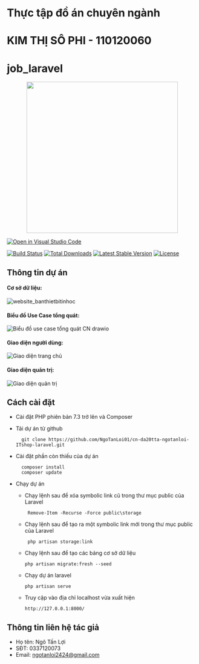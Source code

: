 # Thực tập đồ án chuyên ngành 
# KIM THỊ SÔ PHI - 110120060
# job_laravel
<p align="center"><a href="https://laravel.com" target="_blank"><img src="https://raw.githubusercontent.com/laravel/art/master/logo-lockup/5%20SVG/2%20CMYK/1%20Full%20Color/laravel-logolockup-cmyk-red.svg" width="400"></a></p>

[![Open in Visual Studio Code](https://img.shields.io/static/v1?logo=visualstudiocode&label=&message=Open%20in%20Visual%20Studio%20Code&labelColor=2c2c32&color=007acc&logoColor=007acc)](https://open.vscode.dev/microsoft/Web-Dev-For-Beginners)

<p align="center">
  
<a href="https://travis-ci.org/laravel/framework"><img src="https://travis-ci.org/laravel/framework.svg" alt="Build Status"></a>
<a href="https://packagist.org/packages/laravel/framework"><img src="https://poser.pugx.org/laravel/framework/d/total.svg" alt="Total Downloads"></a>
<a href="https://packagist.org/packages/laravel/framework"><img src="https://poser.pugx.org/laravel/framework/v/stable.svg" alt="Latest Stable Version"></a>
<a href="https://packagist.org/packages/laravel/framework"><img src="https://poser.pugx.org/laravel/framework/license.svg" alt="License"></a>
</p>

## Thông tin dự án
#### Cơ sở dữ liệu:
![website_banthietbitinhoc](https://github.com/NgoTanLoi01/cn-da20tta-ngotanloi-ITshop-laravel/assets/112923143/d5019207-967d-4203-a981-b62cab6083ca)

#### Biểu đồ Use Case tổng quát:
![Biểu đồ use case tổng quát CN drawio](https://github.com/NgoTanLoi01/cn-da20tta-ngotanloi-ITshop-laravel/assets/112923143/84d6deb8-e636-48f7-ba2d-9769d1afb652)

#### Giao diện người dùng:
  
![Giao diện trang chủ](https://github.com/NgoTanLoi01/cn-da20tta-ngotanloi-ITshop-laravel/assets/112923143/9345588e-7731-4162-8404-4d5225b23fc7)

#### Giao diện quản trị:

![Giao diện quản trị](https://github.com/NgoTanLoi01/cn-da20tta-ngotanloi-ITshop-laravel/assets/112923143/01a1ce32-832b-4895-aa75-fe4e798cd937)



## Cách cài đặt 
  - Cài đặt PHP phiên bản 7.3 trở lên và Composer
  - Tải dự án từ github

          git clone https://github.com/NgoTanLoi01/cn-da20tta-ngotanloi-ITshop-laravel.git
  - Cài đặt phần còn thiếu của dự án

          composer install
          composer update

  - Chạy dự án
    - Chạy lệnh sau để xóa symbolic link cũ trong thư mục public của Laravel 
   
           Remove-Item -Recurse -Force public\storage
    - Chạy lệnh sau để tạo ra một symbolic link mới trong thư mục public của Laravel
   
           php artisan storage:link
    - Chạy lệnh sau để tạo các bảng cơ sở dữ liệu
   
          php artisan migrate:fresh --seed
    - Chạy dự án laravel

          php artisan serve
    - Truy cập vào địa chỉ localhost vừa xuất hiện
   
          http://127.0.0.1:8000/

## Thông tin liên hệ tác giả
  - Họ tên: Ngô Tấn Lợi
  - SĐT: 0337120073
  - Email: ngotanloi2424@gmail.com
